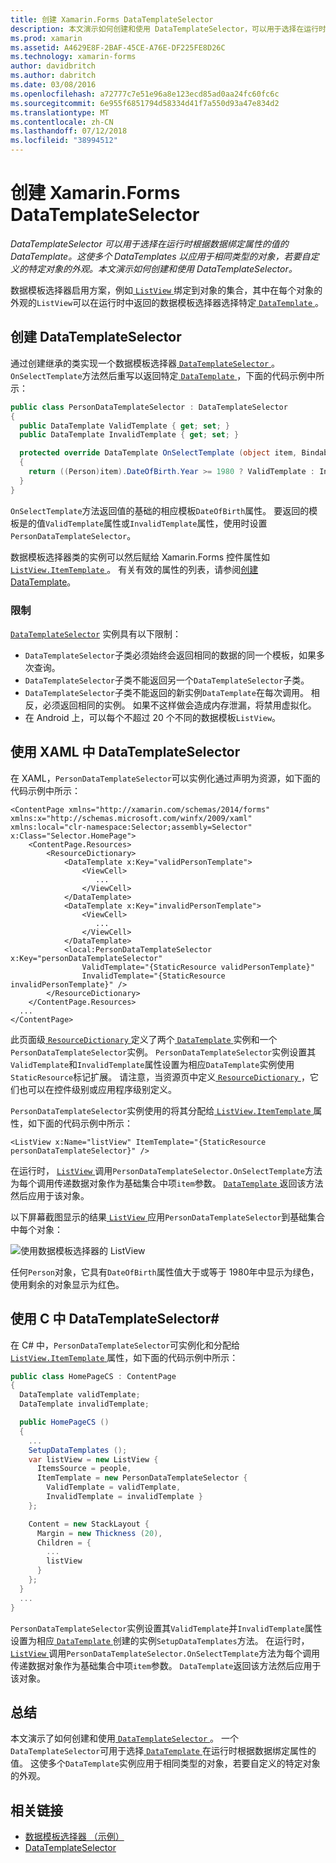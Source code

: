 ```yaml
---
title: 创建 Xamarin.Forms DataTemplateSelector
description: 本文演示如何创建和使用 DataTemplateSelector，可以用于选择在运行时根据数据绑定属性的值的 DataTemplate。
ms.prod: xamarin
ms.assetid: A4629E8F-2BAF-45CE-A76E-DF225FE8D26C
ms.technology: xamarin-forms
author: davidbritch
ms.author: dabritch
ms.date: 03/08/2016
ms.openlocfilehash: a72777c7e51e96a8e123ecd85ad0aa24fc60fc6c
ms.sourcegitcommit: 6e955f6851794d58334d41f7a550d93a47e834d2
ms.translationtype: MT
ms.contentlocale: zh-CN
ms.lasthandoff: 07/12/2018
ms.locfileid: "38994512"
---
```

# <a name="creating-a-xamarinforms-datatemplateselector"></a>创建 Xamarin.Forms DataTemplateSelector

_DataTemplateSelector 可以用于选择在运行时根据数据绑定属性的值的 DataTemplate。这使多个 DataTemplates 以应用于相同类型的对象，若要自定义的特定对象的外观。本文演示如何创建和使用 DataTemplateSelector。_

数据模板选择器启用方案，例如[ `ListView` ](xref:Xamarin.Forms.ListView)绑定到对象的集合，其中在每个对象的外观的`ListView`可以在运行时中返回的数据模板选择器选择特定[ `DataTemplate` ](xref:Xamarin.Forms.DataTemplate)。

## <a name="creating-a-datatemplateselector"></a>创建 DataTemplateSelector

通过创建继承的类实现一个数据模板选择器[ `DataTemplateSelector` ](xref:Xamarin.Forms.DataTemplateSelector)。 `OnSelectTemplate`方法然后重写以返回特定[ `DataTemplate` ](xref:Xamarin.Forms.DataTemplate)，下面的代码示例中所示：

```csharp
public class PersonDataTemplateSelector : DataTemplateSelector
{
  public DataTemplate ValidTemplate { get; set; }
  public DataTemplate InvalidTemplate { get; set; }

  protected override DataTemplate OnSelectTemplate (object item, BindableObject container)
  {
    return ((Person)item).DateOfBirth.Year >= 1980 ? ValidTemplate : InvalidTemplate;
  }
}
```

`OnSelectTemplate`方法返回值的基础的相应模板`DateOfBirth`属性。 要返回的模板是的值`ValidTemplate`属性或`InvalidTemplate`属性，使用时设置`PersonDataTemplateSelector`。

数据模板选择器类的实例可以然后赋给 Xamarin.Forms 控件属性如[ `ListView.ItemTemplate` ](xref:Xamarin.Forms.ItemsView`1)。 有关有效的属性的列表，请参阅[创建 DataTemplate](~/xamarin-forms/app-fundamentals/templates/data-templates/creating.md)。

### <a name="limitations"></a>限制

[`DataTemplateSelector`](xref:Xamarin.Forms.DataTemplateSelector) 实例具有以下限制：

- `DataTemplateSelector`子类必须始终会返回相同的数据的同一个模板，如果多次查询。
- `DataTemplateSelector`子类不能返回另一个`DataTemplateSelector`子类。
- `DataTemplateSelector`子类不能返回的新实例`DataTemplate`在每次调用。 相反，必须返回相同的实例。 如果不这样做会造成内存泄漏，将禁用虚拟化。
- 在 Android 上，可以每个不超过 20 个不同的数据模板`ListView`。

## <a name="consuming-a-datatemplateselector-in-xaml"></a>使用 XAML 中 DataTemplateSelector

在 XAML，`PersonDataTemplateSelector`可以实例化通过声明为资源，如下面的代码示例中所示：

```xaml
<ContentPage xmlns="http://xamarin.com/schemas/2014/forms" xmlns:x="http://schemas.microsoft.com/winfx/2009/xaml" xmlns:local="clr-namespace:Selector;assembly=Selector" x:Class="Selector.HomePage">
    <ContentPage.Resources>
        <ResourceDictionary>
            <DataTemplate x:Key="validPersonTemplate">
                <ViewCell>
                   ...
                </ViewCell>
            </DataTemplate>
            <DataTemplate x:Key="invalidPersonTemplate">
                <ViewCell>
                   ...
                </ViewCell>
            </DataTemplate>
            <local:PersonDataTemplateSelector x:Key="personDataTemplateSelector"
                ValidTemplate="{StaticResource validPersonTemplate}"
                InvalidTemplate="{StaticResource invalidPersonTemplate}" />
        </ResourceDictionary>
    </ContentPage.Resources>
  ...
</ContentPage>
```

此页面级[ `ResourceDictionary` ](xref:Xamarin.Forms.ResourceDictionary)定义了两个[ `DataTemplate` ](xref:Xamarin.Forms.DataTemplate)实例和一个`PersonDataTemplateSelector`实例。 `PersonDataTemplateSelector`实例设置其`ValidTemplate`和`InvalidTemplate`属性设置为相应`DataTemplate`实例使用`StaticResource`标记扩展。 请注意，当资源页中定义[ `ResourceDictionary` ](xref:Xamarin.Forms.ResourceDictionary)，它们也可以在控件级别或应用程序级别定义。

`PersonDataTemplateSelector`实例使用的将其分配给[ `ListView.ItemTemplate` ](xref:Xamarin.Forms.ItemsView`1)属性，如下面的代码示例中所示：

```xaml
<ListView x:Name="listView" ItemTemplate="{StaticResource personDataTemplateSelector}" />
```

在运行时， [ `ListView` ](xref:Xamarin.Forms.ListView)调用`PersonDataTemplateSelector.OnSelectTemplate`方法为每个调用传递数据对象作为基础集合中项`item`参数。 [ `DataTemplate` ](xref:Xamarin.Forms.DataTemplate)返回该方法然后应用于该对象。

以下屏幕截图显示的结果[ `ListView` ](xref:Xamarin.Forms.ListView)应用`PersonDataTemplateSelector`到基础集合中每个对象：

![](selector-images/data-template-selector.png "使用数据模板选择器的 ListView")

任何`Person`对象，它具有`DateOfBirth`属性值大于或等于 1980年中显示为绿色，使用剩余的对象显示为红色。

## <a name="consuming-a-datatemplateselector-in-cnum"></a>使用 C 中 DataTemplateSelector&num;

在 C# 中，`PersonDataTemplateSelector`可实例化和分配给[ `ListView.ItemTemplate` ](xref:Xamarin.Forms.ItemsView`1)属性，如下面的代码示例中所示：

```csharp
public class HomePageCS : ContentPage
{
  DataTemplate validTemplate;
  DataTemplate invalidTemplate;

  public HomePageCS ()
  {
    ...
    SetupDataTemplates ();
    var listView = new ListView {
      ItemsSource = people,
      ItemTemplate = new PersonDataTemplateSelector {
        ValidTemplate = validTemplate,
        InvalidTemplate = invalidTemplate }
    };

    Content = new StackLayout {
      Margin = new Thickness (20),
      Children = {
        ...
        listView
      }
    };
  }
  ...  
}
```

`PersonDataTemplateSelector`实例设置其`ValidTemplate`并`InvalidTemplate`属性设置为相应[ `DataTemplate` ](xref:Xamarin.Forms.DataTemplate)创建的实例`SetupDataTemplates`方法。 在运行时， [ `ListView` ](xref:Xamarin.Forms.ListView)调用`PersonDataTemplateSelector.OnSelectTemplate`方法为每个调用传递数据对象作为基础集合中项`item`参数。 `DataTemplate`返回该方法然后应用于该对象。

## <a name="summary"></a>总结

本文演示了如何创建和使用[ `DataTemplateSelector` ](xref:Xamarin.Forms.DataTemplateSelector)。 一个`DataTemplateSelector`可用于选择[ `DataTemplate` ](xref:Xamarin.Forms.DataTemplate)在运行时根据数据绑定属性的值。 这使多个`DataTemplate`实例应用于相同类型的对象，若要自定义的特定对象的外观。


## <a name="related-links"></a>相关链接

- [数据模板选择器 （示例）](https://developer.xamarin.com/samples/xamarin-forms/templates/datatemplateselector/)
- [DataTemplateSelector](xref:Xamarin.Forms.DataTemplateSelector)
